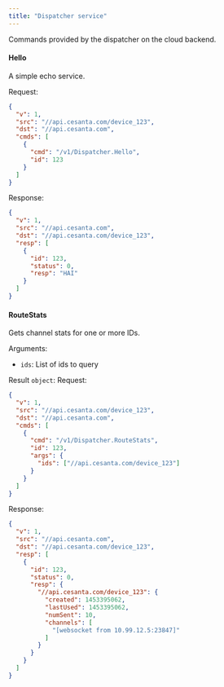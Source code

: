 ```yaml
---
title: "Dispatcher service"
---
```


Commands provided by the dispatcher on the cloud backend.

#### Hello
A simple echo service.


Request:
```json
{
  "v": 1,
  "src": "//api.cesanta.com/device_123",
  "dst": "//api.cesanta.com",
  "cmds": [
    {
      "cmd": "/v1/Dispatcher.Hello",
      "id": 123
    }
  ]
}

```

Response:
```json
{
  "v": 1,
  "src": "//api.cesanta.com",
  "dst": "//api.cesanta.com/device_123",
  "resp": [
    {
      "id": 123,
      "status": 0,
      "resp": "HAI"
    }
  ]
}

```

#### RouteStats
Gets channel stats for one or more IDs.

Arguments:
- `ids`: List of ids to query

Result `object`: 
Request:
```json
{
  "v": 1,
  "src": "//api.cesanta.com/device_123",
  "dst": "//api.cesanta.com",
  "cmds": [
    {
      "cmd": "/v1/Dispatcher.RouteStats",
      "id": 123,
      "args": {
        "ids": ["//api.cesanta.com/device_123"]
      }
    }
  ]
}

```

Response:
```json
{
  "v": 1,
  "src": "//api.cesanta.com",
  "dst": "//api.cesanta.com/device_123",
  "resp": [
    {
      "id": 123,
      "status": 0,
      "resp": {
        "//api.cesanta.com/device_123": {
          "created": 1453395062,
          "lastUsed": 1453395062,
          "numSent": 10,
          "channels": [
            "[websocket from 10.99.12.5:23847]"
          ]
        }
      }
    }
  ]
}

```


